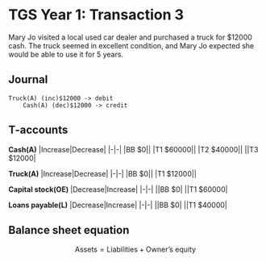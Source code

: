 
# TGS Year 1: Transaction 3

Mary Jo visited a local used car dealer and purchased a truck for $12000 cash. The truck seemed in excellent condition, and Mary Jo expected she would be able to use it for 5 years.

## Journal 
```
Truck(A) (inc)$12000 -> debit
    Cash(A) (dec)$12000 -> credit
```

## T-accounts
**Cash(A)**
|Increase|Decrease|
|-|-|
|BB $0||
|T1 $60000||
|T2 $40000||
||T3 $12000|

**Truck(A)**
|Increase|Decrease|
|-|-|
|BB $0||
|T1 $12000||

**Capital stock(OE)**
|Decrease|Increase|
|-|-|
||BB $0|
||T1 $60000|

**Loans payable(L)**
|Decrease|Increase|
|-|-|
||BB $0|
||T1 $40000|

## Balance sheet equation
$$
\textrm{Assets} = \textrm{Liabilities}+\textrm{Owner's equity}
$$